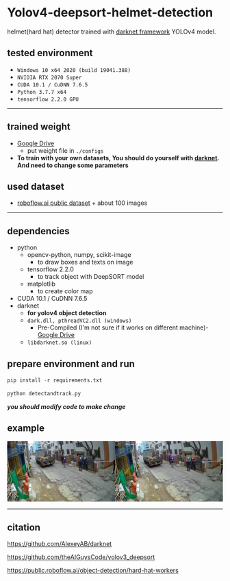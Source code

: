 # Yolov4-deepsort-helmet-detection

helmet(hard hat) detector trained with [darknet framework](https://github.com/AlexeyAB/darknet) YOLOv4 model.

## tested environment
- `Windows 10 x64 2020 (build 19041.388)`
- `NVIDIA RTX 2070 Super`
- `CUDA 10.1 / CuDNN 7.6.5`
- `Python 3.7.7 x64`
- `tensorflow 2.2.0 GPU`

---

## trained weight
- [Google Drive](https://drive.google.com/file/d/1uOWZGx1oR1bRwp_mnvxobaXZcWs1X9ar)
    - put weight file in `./configs`
- **To train with your own datasets, You should do yourself with [darknet](https://github.com/AlexeyAB/darknet). And need to change some parameters**


## used dataset
- [roboflow.ai public dataset](https://public.roboflow.ai/object-detection/hard-hat-workers) \+ about 100 images

---

## dependencies
- python
    - opencv-python, numpy, scikit-image
        - to draw boxes and texts on image
    - tensorflow 2.2.0
        - to track object with DeepSORT model
    - matplotlib
        - to create color map
- CUDA 10.1 / CuDNN 7.6.5
- darknet
    - **for yolov4 object detection**
    - `dark.dll, pthreadVC2.dll (windows)`
        - Pre-Compiled (I'm not sure if it works on different machine)- [Google Drive](https://drive.google.com/file/d/1D3bYPyGgWUZavLsDh5SyU0yyPqW-5xiC)
    - `libdarknet.so (linux)`


## prepare environment and run
```python
pip install -r requirements.txt
```

```python
python detectandtrack.py
```
***you should modify code to make change***



## example
![](example1.jpg)

---

## citation
https://github.com/AlexeyAB/darknet

https://github.com/theAIGuysCode/yolov3_deepsort

https://public.roboflow.ai/object-detection/hard-hat-workers
